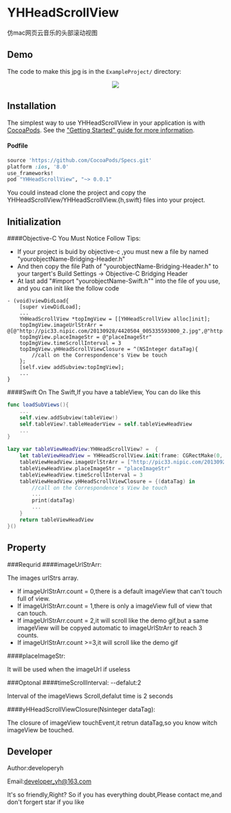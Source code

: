# YHHeadScrollView
仿mac网页云音乐的头部滚动视图

Demo
----

The code to make this jpg is in the `ExampleProject/` directory:

<p align="center">
<img src="http://i.imgur.com/xrB0iQZ.gif">
</p>

Installation
------------

The simplest way to use YHHeadScrollView in your application is with [CocoaPods](http://cocoapods.org). See the ["Getting Started" guide for more information](http://guides.cocoapods.org/using/using-cocoapods.html).

#### Podfile

```ruby
source 'https://github.com/CocoaPods/Specs.git'
platform :ios, '8.0'
use_frameworks!
pod "YHHeadScrollView", "~> 0.0.1"
```

You could instead clone the project and copy the YHHeadScrollView/YHHeadScrollView.{h,swift} files into your project.

Initialization
--------------

####Objective-C
You Must Notice Follow Tips:
- If your project is buid by objective-c ,you must new a file by named "yourobjectName-Bridging-Header.h"
- And then copy the file Path of "yourobjectName-Bridging-Header.h" to your targert's Build Settings  -> Objective-C Bridging Header 
- At last add "#import "yourobjectName-Swift.h"" into the file of you use, and you can init like the follow code 

``` objc
- (void)viewDidLoad{
    [super viewDidLoad];
    ...
    YHHeadScrollView *topImgView = [[YHHeadScrollView alloc]init];
    topImgView.imageUrlStrArr = @[@"http://pic33.nipic.com/20130928/4420504_005335593000_2.jpg",@"http://pic.58pic.com/58pic/13/43/94/88258PICeV4_1024.jpg",@"http://pic26.nipic.com/20130127/9391931_094607395166_2.jpg"];
    topImgView.placeImageStr = @"placeImageStr"
    topImgView.timeScrollInterval = 3
    topImgView.yHHeadScrollViewClosure = ^(NSInteger dataTag){
        //call on the Correspondence's View be touch
    };
    [self.view addSubview:topImgView];
    ...
}
```

####Swift
On The Swift,If you have a tableView, You can do like this
``` swift
func loadSubViews(){
    ...
    self.view.addSubview(tableView!)
    self.tableView?.tableHeaderView = self.tableViewHeadView
    ... 
}

lazy var tableViewHeadView:YHHeadScrollView? =  {
    let tableViewHeadView = YHHeadScrollView.init(frame: CGRectMake(0, 0, UIScreen.mainScreen().bounds.width, 150))
    tableViewHeadView.imageUrlStrArr = ["http://pic33.nipic.com/20130928/4420504_005335593000_2.jpg","http://pic.58pic.com/58pic/13/43/94/88258PICeV4_1024.jpg","http://pic26.nipic.com/20130127/9391931_094607395166_2.jpg","http://pic61.nipic.com/file/20150311/20613793_172336144198_2.png","http://pic.58pic.com/10/20/29/99bOOOPIC77.jpg","http://pic15.nipic.com/20110630/6322714_105943746342_2.jpg","http://pic26.nipic.com/20130127/9391931_094607395166_2.jpg"]
    tableViewHeadView.placeImageStr = "placeImageStr"
    tableViewHeadView.timeScrollInterval = 3
    tableViewHeadView.yHHeadScrollViewClosure = {(dataTag) in
        //call on the Correspondence's View be touch
        ...
        print(dataTag)
        ...
    }
    return tableViewHeadView
}()
```

Property
-------

###Requrid
####imageUrlStrArr:

The images urlStrs array.
- If imageUrlStrArr.count = 0,there is a default imageView that can't touch full of view.
- If imageUrlStrArr.count = 1,there is only a imageView full of view that can touch.
- If imageUrlStrArr.count = 2,it will scroll like the demo gif,but a same imageView  will be copyed automatic to imageUrlStrArr to reach 3 counts.
- If imageUrlStrArr.count >=3,it will scroll like the demo gif


####placeImageStr:

It will be used when the imageUrl if useless

###Optonal
####timeScrollInterval: --defalut:2

Interval of the imageViews Scroll,defalut time is 2 seconds
 
####yHHeadScrollViewClosure(Nsinteger dataTag):

The closure of imageView touchEvent,it retrun dataTag,so you know witch imageView be touched. 

Developer
-------------------
Author:developeryh

Email:developer_yh@163.com

It's so friendly,Right? So if you has everything doubt,Please contact me,and don't forgert star if you like




